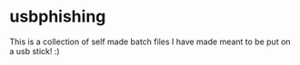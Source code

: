 # usbphishing

This is a collection of self made batch files I have made meant to be put on a usb stick!
:)
